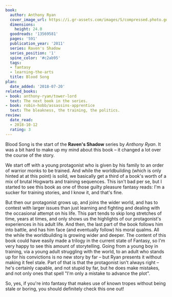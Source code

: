 ```yaml
---
book:
  author: Anthony Ryan
  cover_image_url: https://i.gr-assets.com/images/S/compressed.photo.goodreads.com/books/1421573407l/13569581._SX98_.jpg
  dimensions:
    height: 24.0
  goodreads: '13569581'
  pages: '591'
  publication_year: '2011'
  series: Raven's Shadow
  series_position: '1'
  spine_color: '#c2ab95'
  tags:
  - fantasy
  - learning-the-arts
  title: Blood Song
plan:
  date_added: '2018-07-20'
related_books:
- book: anthony-ryan/tower-lord
  text: The next book in the series.
- book: robin-hobb/assassins-apprentice
  text: The bleakness, the training, the politics.
review:
  date_read:
  - 2018-10-12
  rating: 3
---
```


Blood Song is the start of the **Raven's Shadow** series by *Anthony Ryan*. It was a bit hard to make up my mind about
this book – it changed a lot over the course of the story.

We start off with a young protagonist who is given by his family to an order of warrior monks to be trained. And while
the worldbuilding (which is only hinted at at this point) is solid, we basically get a third of a book's worth of a mix
of brutal Hogwarts and training sequences. This isn't bad per se, but I started to see this book as one of those guilty
pleasure fantasy reads: I'm a sucker for training stories, and I know it, and that's fine.

But then our protagonist grows up, and joins the wider world, and has to contest with larger issues than just learning
and fighting and dealing with the occasional attempt on his life. This part tends to skip long stretches of time, years
at times, and only shows us the highlights of our protagonist's experiences in his adult life. And then, the last part
of the book follows him into battle, and has him face (and eventually follow) his moral qualms. All the while the
worldbuilding is growing wider and deeper. The content of this book could have easily made a trilogy in the current
state of Fantasy, so I'm very happy to see this amount of storytelling. Going from a young boy in training, via a young
adult struggling with the world, to an adult who stands up for his convictions is no new story by far – but Ryan
presents it without making it feel stale. Part of that is that the protagonist isn't always right – he's certainly
capable, and not stupid by far, but he does make mistakes, and not only ones that spell "I'm only a mistake to advance
the plot".

So, yes, if you're into fantasy that makes use of known tropes without being stale or boring, you should definitely
check this one out!
